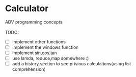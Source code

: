 # Calculator
ADV programming concepts <br /> <br />
TODO:
 - [ ] implement other functions
 - [ ] implement the windows function
 - [ ] implement sin,cos,tan
 - [ ] use lamda, reduce,map somewhere :)
 - [ ] add a history section to see privious calculations(using list comprehension)
